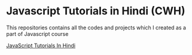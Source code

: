 # Javascript Tutorials in Hindi (CWH)
This repositories contains all the codes and projects which I created as a part of Javascript course

<a href="https://www.youtube.com/playlist?list=PLu0W_9lII9ajyk081To1Cbt2eI5913SsL">JavaScript Tutorials In Hindi</a>
